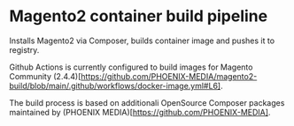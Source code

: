 # Magento2 container build pipeline

Installs Magento2 via Composer, builds container image and pushes it to registry.

Github Actions is currently configured to build images for Magento Community (2.4.4)[https://github.com/PHOENIX-MEDIA/magento2-build/blob/main/.github/workflows/docker-image.yml#L6].

The build process is based on additionali OpenSource Composer packages maintained by (PHOENIX MEDIA)[https://github.com/PHOENIX-MEDIA].

